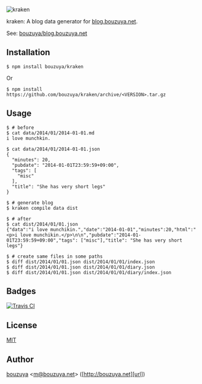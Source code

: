 ![kraken](https://cloud.githubusercontent.com/assets/1221346/17460910/189fabd0-5cb4-11e6-83b6-bc8122c7557a.png)

kraken: A blog data generator for [blog.bouzuya.net](http://blog.bouzuya.net/).

See: [bouzuya/blog.bouzuya.net][]

## Installation

```
$ npm install bouzuya/kraken
```

Or

```
$ npm install https://github.com/bouzuya/kraken/archive/<VERSION>.tar.gz
```

## Usage

```
$ # before
$ cat data/2014/01/2014-01-01.md
i love munchkin.

$ cat data/2014/01/2014-01-01.json
{
  "minutes": 20,
  "pubdate": "2014-01-01T23:59:59+09:00",
  "tags": [
    "misc"
  ],
  "title": "She has very short legs"
}

$ # generate blog
$ kraken compile data dist

$ # after
$ cat dist/2014/01/01.json
{"data":"i love munchikin.","date":"2014-01-01","minutes":20,"html":"<p>i love munchikin.</p>\n\n","pubdate":"2014-01-01T23:59:59+09:00","tags": ["misc"],"title": "She has very short legs"}

$ # create same files in some paths
$ diff dist/2014/01/01.json dist/2014/01/01/index.json
$ diff dist/2014/01/01.json dist/2014/01/01/diary.json
$ diff dist/2014/01/01.json dist/2014/01/01/diary/index.json
```

## Badges

[![Travis CI][travisci-badge-url]][travisci-url]

[travisci-badge-url]: https://img.shields.io/travis/bouzuya/kraken.svg
[travisci-url]: https://travis-ci.org/bouzuya/kraken

[bouzuya/blog.bouzuya.net]: https://github.com/bouzuya/blog.bouzuya.net

## License

[MIT](LICENSE)

## Author

[bouzuya][user] &lt;[m@bouzuya.net][email]&gt; ([http://bouzuya.net][url])

[user]: https://github.com/bouzuya
[email]: mailto:m@bouzuya.net
[url]: http://bouzuya.net
